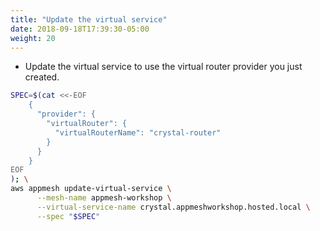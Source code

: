 ```yaml
---
title: "Update the virtual service"
date: 2018-09-18T17:39:30-05:00
weight: 20
---
```


* Update the virtual service to use the virtual router provider you just created.

```bash
SPEC=$(cat <<-EOF
    { 
      "provider": {
        "virtualRouter": { 
          "virtualRouterName": "crystal-router"
        }
      }
    }
EOF
); \
aws appmesh update-virtual-service \
      --mesh-name appmesh-workshop \
      --virtual-service-name crystal.appmeshworkshop.hosted.local \
      --spec "$SPEC"
```